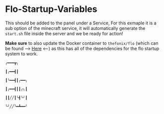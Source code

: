 # Flo-Startup-Variables
This should be added to the panel under a Service, For this exmaple it is a sub option of the minecraft service, it will automatically generate the `start.sh` file inside the server and we be ready for action!

**Make sure** to also update the Docker container to `thefonix/flo` (which can be found --> [Here](https://github.com/TheFonix/Docker-Flo/blob/master/Dockerfile) <--) as this has all of the dependencies for the flo startup system to work.

```
╭━━━┳╮    
```
```
┃╭━━┫┃    
```
```
┃╰━━┫┃╭━━╮
```
```
┃╭━━┫┃┃╭╮┃
```
```
┃┃╱╱┃╰┫╰╯┃
```
```
╰╯╱╱╰━┻━━╯
```

